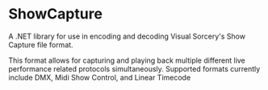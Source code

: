 # ShowCapture
A .NET library for use in encoding and decoding Visual Sorcery's Show Capture file format.

This format allows for capturing and playing back multiple different live performance related protocols simultaneously. Supported formats currently include DMX, Midi Show Control, and Linear Timecode
